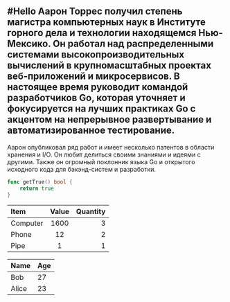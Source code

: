 #Hello
**Аарон Торрес** получил степень магистра компьютерных наук в Институте горного дела и технологии находящемся Нью-Мексико.
Он работал над распределенными системами высокопроизводительных вычислений в крупномасштабных проектах веб-приложений и микросервисов.
В настоящее время руководит командой разработчиков Go, которая уточняет и фокусируется на лучших практиках Go с
акцентом на непрерывное развертывание и автоматизированное тестирование.  
---
Аарон опубликовал ряд работ и имеет несколько патентов в области хранения и I/O.
Он любит делиться своими знаниями и идеями с другими.
Также он огромный поклонник языка Go и открытого исходного кода для бэкэнд-систем и разработки.  

``` go
func getTrue() bool {
    return true
}
```

Item      | Value | Quantity
:-------- |:-----:| -------:
Computer  | 1600  | 3
Phone     | 12    | 2
Pipe      | 1     | 1

Name    | Age
--------|-----
Bob     | 27
Alice   | 23
